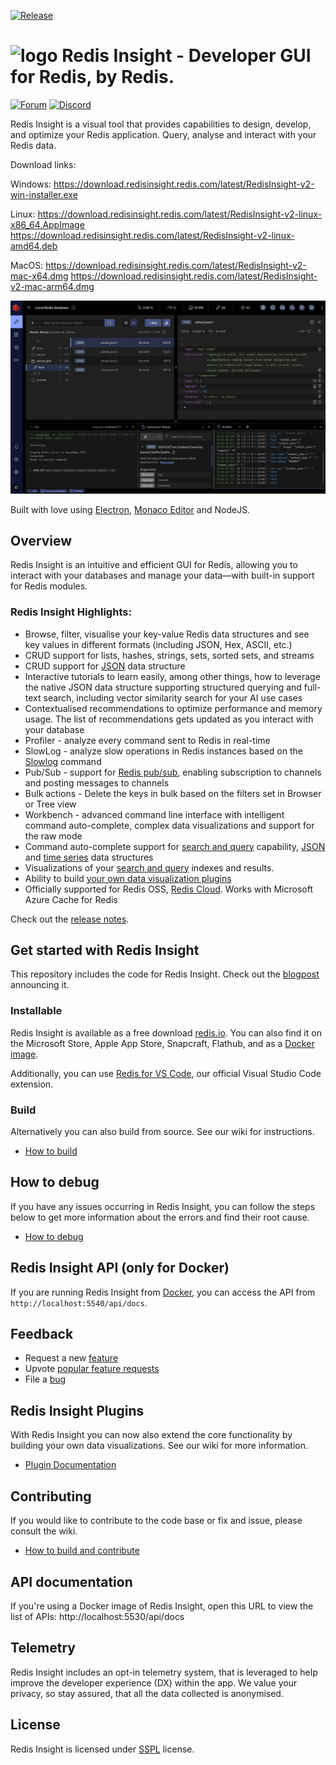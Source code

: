[![Release](https://img.shields.io/github/v/release/RedisInsight/RedisInsight.svg?sort=semver)](https://github.com/RedisInsight/RedisInsight/releases)

# <img src="https://github.com/RedisInsight/RedisInsight/blob/main/resources/icon.png" alt="logo" width="25"/> Redis Insight - Developer GUI for Redis, by Redis.

[![Forum](https://img.shields.io/badge/Forum-RedisInsight-red)](https://forum.redis.com/c/redisinsight/65)
[![Discord](https://img.shields.io/discord/697882427875393627?style=flat-square)](https://discord.gg/QUkjSsk)

Redis Insight is a visual tool that provides capabilities to design, develop, and optimize your Redis application.
Query, analyse and interact with your Redis data.

Download links:

Windows:
https://download.redisinsight.redis.com/latest/RedisInsight-v2-win-installer.exe

Linux:
https://download.redisinsight.redis.com/latest/RedisInsight-v2-linux-x86_64.AppImage
https://download.redisinsight.redis.com/latest/RedisInsight-v2-linux-amd64.deb

MacOS:
https://download.redisinsight.redis.com/latest/RedisInsight-v2-mac-x64.dmg
https://download.redisinsight.redis.com/latest/RedisInsight-v2-mac-arm64.dmg


![Redis Insight Browser screenshot](/.github/redisinsight_browser.png)

Built with love using [Electron](https://www.electronjs.org/), [Monaco Editor](https://microsoft.github.io/monaco-editor/) and NodeJS.

## Overview

Redis Insight is an intuitive and efficient GUI for Redis, allowing you to interact with your databases and manage your data—with built-in support for Redis modules.

### Redis Insight Highlights:

- Browse, filter, visualise your key-value Redis data structures and see key values in different formats (including JSON, Hex, ASCII, etc.)
- CRUD support for lists, hashes, strings, sets, sorted sets, and streams
- CRUD support for [JSON](https://redis.io/json/) data structure
- Interactive tutorials to learn easily, among other things, how to leverage the native JSON data structure supporting structured querying and full-text search, including vector similarity search for your AI use cases
- Contextualised recommendations to optimize performance and memory usage. The list of recommendations gets updated as you interact with your database
- Profiler - analyze every command sent to Redis in real-time
- SlowLog - analyze slow operations in Redis instances based on the [Slowlog](https://github.com/RedisInsight/RedisInsight/releases#:~:text=results%20of%20the-,Slowlog,-command%20to%20analyze) command
- Pub/Sub - support for [Redis pub/sub](https://redis.io/docs/latest/develop/interact/pubsub/), enabling subscription to channels and posting messages to channels
- Bulk actions - Delete the keys in bulk based on the filters set in Browser or Tree view
- Workbench - advanced command line interface with intelligent command auto-complete, complex data visualizations and support for the raw mode
- Command auto-complete support for [search and query](https://redis.io/search/) capability, [JSON](https://redis.io/json/) and [time series](https://redis.io/timeseries/) data structures
- Visualizations of your [search and query](https://redis.io/search/) indexes and results.
- Ability to build [your own data visualization plugins](https://github.com/RedisInsight/Packages)
- Officially supported for Redis OSS, [Redis Cloud](https://redis.io/cloud/). Works with Microsoft Azure Cache for Redis

Check out the [release notes](https://github.com/RedisInsight/RedisInsight/releases).

## Get started with Redis Insight

This repository includes the code for Redis Insight. Check out the [blogpost](https://redis.com/blog/introducing-redisinsight-2/) announcing it.

### Installable

Redis Insight is available as a free download [redis.io](https://redis.io/insight/#insight-form).
You can also find it on the Microsoft Store, Apple App Store, Snapcraft, Flathub, and as a [Docker image](https://hub.docker.com/r/redis/redisinsight).

Additionally, you can use [Redis for VS Code](https://github.com/RedisInsight/Redis-for-VS-Code), our official Visual Studio Code extension.

### Build

Alternatively you can also build from source. See our wiki for instructions.

- [How to build](https://github.com/RedisInsight/RedisInsight/wiki/How-to-build-and-contribute)

## How to debug

If you have any issues occurring in Redis Insight, you can follow the steps below to get more information about the errors and find their root cause.

- [How to debug](https://github.com/RedisInsight/RedisInsight/wiki/How-to-debug)

## Redis Insight API (only for Docker)

If you are running Redis Insight from [Docker](https://hub.docker.com/r/redis/redisinsight), you can access the API from `http://localhost:5540/api/docs`.

## Feedback

- Request a new [feature](https://github.com/RedisInsight/RedisInsight/issues/new?assignees=&labels=&template=feature_request.md&title=%5BFeature+Request%5D%3A)
- Upvote [popular feature requests](https://github.com/RedisInsight/RedisInsight/issues?q=is%3Aopen+is%3Aissue+label%3Afeature+sort%3Areactions-%2B1-desc)
- File a [bug](https://github.com/RedisInsight/RedisInsight/issues/new?assignees=&labels=&template=bug_report.md&title=%5BBug%5D%3A)

## Redis Insight Plugins

With Redis Insight you can now also extend the core functionality by building your own data visualizations. See our wiki for more information.

- [Plugin Documentation](https://github.com/RedisInsight/RedisInsight/wiki/Plugin-Documentation)

## Contributing

If you would like to contribute to the code base or fix and issue, please consult the wiki.

- [How to build and contribute](https://github.com/RedisInsight/RedisInsight/wiki/How-to-build-and-contribute)

## API documentation

If you're using a Docker image of Redis Insight, open this URL to view the list of APIs:
http://localhost:5530/api/docs

## Telemetry

Redis Insight includes an opt-in telemetry system, that is leveraged to help improve the developer experience (DX) within the app. We value your privacy, so stay assured, that all the data collected is anonymised.

## License

Redis Insight is licensed under [SSPL](/LICENSE) license.
